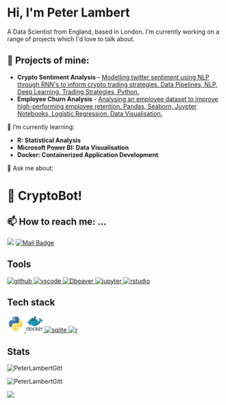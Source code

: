 # Hi, I'm Peter Lambert

A Data Scientist from England, based in London. I'm currently working on a range of projects which I'd love to talk about.


🔭 Projects of mine: 
- 
- <strong> Crypto Sentiment Analysis </strong>–  [Modelling twitter sentiment using NLP through RNN's to inform crypto trading strategies. Data Pipelines, NLP, Deep Learning, Trading Strategies, Python.](https://github.com/PeterLambertGitt/crypto_2)
- <strong> Employee Churn Analysis </strong> - [Analysing an employee dataset to improve high-performing employee retention. Pandas, Seaborn, Juypter Notebooks, Logistic Regression, Data Visualisation.](https://github.com/PeterLambertGitt/employee_churn)


🌱 I’m currently learning:
- <strong> R: Statistical Analysis </strong>
- <strong> Microsoft Power BI: Data Visualisation </strong>
- <strong> Docker: Containerized Application Development </strong>
 
💬 Ask me about:
# 🤖 CryptoBot!


## 📫 How to reach me: ...
[![](https://img.shields.io/badge/-Linkedin-blue?style=flat&logo=Linkedin&logoColor=white&link=mailto:eryajf@163.com)](https://www.linkedin.com/in/peter-lambert-13884a180/)
[![Mail Badge](https://img.shields.io/badge/-Email-c14438?style=flat&logo=Microsoft&logoColor=white&link=mailto:eryajf@163.com)](mailto:peter_lambert@hotmail.co.uk)


## Tools

<a href="https://github.com" target="_blank"> <img src="https://cdn.jsdelivr.net/gh/devicons/devicon/icons/github/github-original.svg" alt="github" width="40" height="40"/> </a> <a href="https://code.visualstudio.com/" target="_blank"> <img src="https://cdn.jsdelivr.net/gh/devicons/devicon/icons/vscode/vscode-original.svg" alt="vscode" width="40" height="40"/> </a> <a href="https://dbeaver.io/" target="_blank"> <img src="https://dbeaver.io/wp-content/uploads/2015/09/beaver-head.png" alt="Dbeaver" width="40" height="40"/> </a> <a href="https://jupyter.org/" target="_blank"> <img src="https://encrypted-tbn0.gstatic.com/images?q=tbn:ANd9GcRraFUfRlG_w1Qaw2Do8dC0NeJVf-nd00Xte7BB2gOgCL1sS-nAJTprL_rtTrBHdq3i-ZQ&usqp=CAU" alt="jupyter" width="40" height="40"/> </a> <a href="https://posit.co/" target="_blank" rel="noreferrer"> <img src="https://encrypted-tbn0.gstatic.com/images?q=tbn:ANd9GcTRhQO9egrGYBVnSheuuOUrKx4jYTVZ9sWqNQ&usqp=CAU" alt="rstudio" width="40" height="40"/> </a> 

## Tech stack
<a href="https://www.python.org" target="_blank" rel="noreferrer"> <img src="https://raw.githubusercontent.com/devicons/devicon/master/icons/python/python-original.svg" alt="python" width="40" height="40"/> </a> <a href="https://www.docker.com/" target="_blank" rel="noreferrer"> <img src="https://raw.githubusercontent.com/devicons/devicon/master/icons/docker/docker-original-wordmark.svg" alt="docker" width="40" height="40"/> </a> <a href="https://sqlite.org/index.html" target="_blank" rel="noreferrer"> <img src="https://sqlite.org/images/sqlite370_banner.gif" alt="sqlite" width="80" height="40"/> </a> <a href="https://www.r-project.org/" target="_blank" rel="noreferrer"> <img src="https://www.r-project.org/Rlogo.png" alt="r" width="40" height="40"/> </a> 

## Stats

<p><img src="https://github-readme-stats.vercel.app/api?username=PeterLambertGitt&theme=material-palenight&hide_border=false&include_all_commits=false&count_private=false" alt="PeterLambertGitt" /></p>
<p><img src="https://github-readme-streak-stats.herokuapp.com/?user=PeterLambertGitt&theme=material-palenight&hide_border=false" alt="PeterLambertGitt" /></p>

![](https://github-profile-trophy.vercel.app/?username=PeterLambertGitt&theme=dracula&no-frame=false&no-bg=false&margin-w=4)


<!--
**PeterLambertGitt/my-profile** is a ✨ _special_ ✨ repository because its `README.md` (this file) appears on your GitHub profile.

Here are some ideas to get you started:


-->

